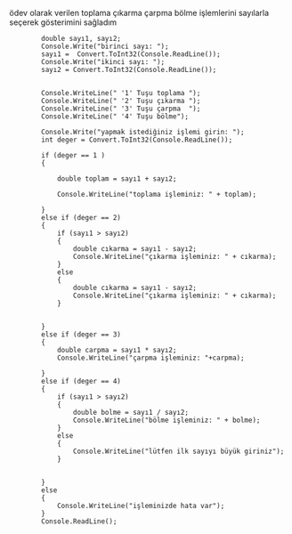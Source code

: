 
ödev olarak verilen toplama çıkarma çarpma bölme işlemlerini sayılarla seçerek gösterimini sağladım

            double sayı1, sayı2;
            Console.Write("birinci sayı: ");
            sayı1 =  Convert.ToInt32(Console.ReadLine());
            Console.Write("ikinci sayı: ");
            sayı2 = Convert.ToInt32(Console.ReadLine());


            Console.WriteLine(" '1' Tuşu toplama ");
            Console.WriteLine(" '2' Tuşu çıkarma ");
            Console.WriteLine(" '3' Tuşu çarpma  ");
            Console.WriteLine(" '4' Tuşu bölme");
            
            Console.Write("yapmak istediğiniz işlemi girin: ");
            int deger = Convert.ToInt32(Console.ReadLine());

            if (deger == 1 )
            {
               
                double toplam = sayı1 + sayı2;

                Console.WriteLine("toplama işleminiz: " + toplam);

            }
            else if (deger == 2)
            {
                if (sayı1 > sayı2)
                {
                    double cıkarma = sayı1 - sayı2;
                    Console.WriteLine("çıkarma işleminiz: " + cıkarma);
                }
                else
                {
                    double cıkarma = sayı1 - sayı2;
                    Console.WriteLine("çıkarma işleminiz: " + cıkarma);
                }
               

            }
            else if (deger == 3)
            {
                double carpma = sayı1 * sayı2;
                Console.WriteLine("çarpma işleminiz: "+carpma);

            }
            else if (deger == 4) 
            {
                if (sayı1 > sayı2)
                {
                    double bolme = sayı1 / sayı2;
                    Console.WriteLine("bölme işleminiz: " + bolme);
                }
                else
                {
                    Console.WriteLine("lütfen ilk sayıyı büyük giriniz");
                }

             
            }
            else
            {
                Console.WriteLine("işleminizde hata var");
            }
            Console.ReadLine();
